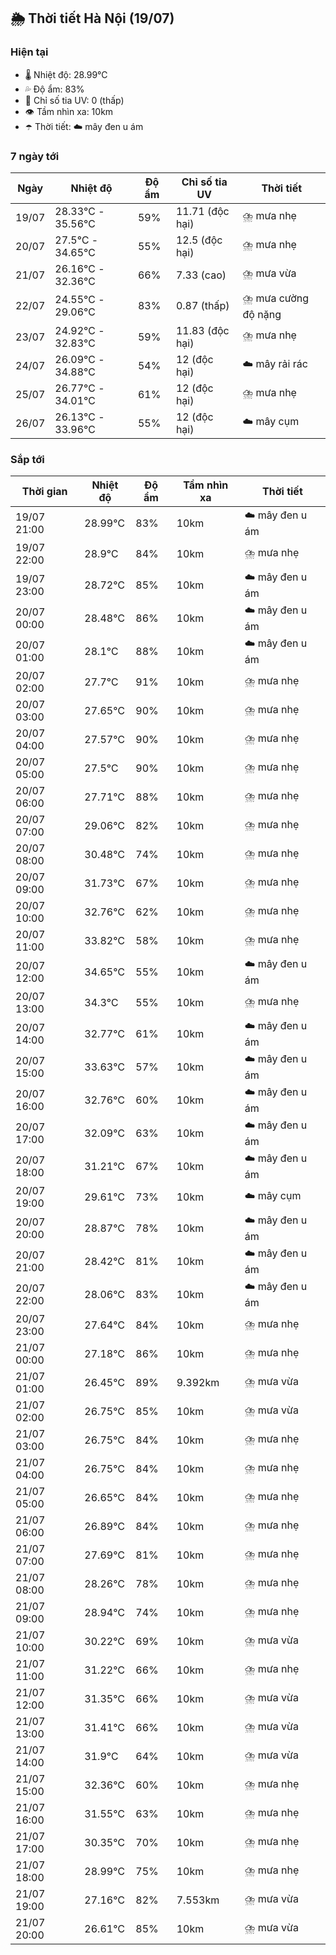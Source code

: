 ## 🌦️ Thời tiết Hà Nội (19/07)

### Hiện tại

- 🌡️ Nhiệt độ: 28.99℃
- 💦 Độ ẩm: 83%
- 🌟 Chỉ số tia UV: 0 (thấp)
- 👁️ Tầm nhìn xa: 10km
- ☂️ Thời tiết: ☁️ mây đen u ám

### 7 ngày tới

| Ngày | Nhiệt độ | Độ ẩm | Chỉ số tia UV | Thời tiết |
| --- | --- | --- | --- | --- |
| 19/07 | 28.33℃ - 35.56℃ | 59% | 11.71 (độc hại) | ⛈️ mưa nhẹ |
| 20/07 | 27.5℃ - 34.65℃ | 55% | 12.5 (độc hại) | ⛈️ mưa nhẹ |
| 21/07 | 26.16℃ - 32.36℃ | 66% | 7.33 (cao) | ⛈️ mưa vừa |
| 22/07 | 24.55℃ - 29.06℃ | 83% | 0.87 (thấp) | ⛈️ mưa cường độ nặng |
| 23/07 | 24.92℃ - 32.83℃ | 59% | 11.83 (độc hại) | ⛈️ mưa nhẹ |
| 24/07 | 26.09℃ - 34.88℃ | 54% | 12 (độc hại) | ☁️ mây rải rác |
| 25/07 | 26.77℃ - 34.01℃ | 61% | 12 (độc hại) | ⛈️ mưa nhẹ |
| 26/07 | 26.13℃ - 33.96℃ | 55% | 12 (độc hại) | ☁️ mây cụm |

### Sắp tới

| Thời gian | Nhiệt độ | Độ ẩm | Tầm nhìn xa | Thời tiết |
| --- | --- | --- | --- | --- |
| 19/07 21:00 | 28.99℃ | 83% | 10km | ☁️ mây đen u ám |
| 19/07 22:00 | 28.9℃ | 84% | 10km | ⛈️ mưa nhẹ |
| 19/07 23:00 | 28.72℃ | 85% | 10km | ☁️ mây đen u ám |
| 20/07 00:00 | 28.48℃ | 86% | 10km | ☁️ mây đen u ám |
| 20/07 01:00 | 28.1℃ | 88% | 10km | ☁️ mây đen u ám |
| 20/07 02:00 | 27.7℃ | 91% | 10km | ⛈️ mưa nhẹ |
| 20/07 03:00 | 27.65℃ | 90% | 10km | ⛈️ mưa nhẹ |
| 20/07 04:00 | 27.57℃ | 90% | 10km | ⛈️ mưa nhẹ |
| 20/07 05:00 | 27.5℃ | 90% | 10km | ⛈️ mưa nhẹ |
| 20/07 06:00 | 27.71℃ | 88% | 10km | ⛈️ mưa nhẹ |
| 20/07 07:00 | 29.06℃ | 82% | 10km | ⛈️ mưa nhẹ |
| 20/07 08:00 | 30.48℃ | 74% | 10km | ⛈️ mưa nhẹ |
| 20/07 09:00 | 31.73℃ | 67% | 10km | ⛈️ mưa nhẹ |
| 20/07 10:00 | 32.76℃ | 62% | 10km | ⛈️ mưa nhẹ |
| 20/07 11:00 | 33.82℃ | 58% | 10km | ⛈️ mưa nhẹ |
| 20/07 12:00 | 34.65℃ | 55% | 10km | ☁️ mây đen u ám |
| 20/07 13:00 | 34.3℃ | 55% | 10km | ⛈️ mưa nhẹ |
| 20/07 14:00 | 32.77℃ | 61% | 10km | ☁️ mây đen u ám |
| 20/07 15:00 | 33.63℃ | 57% | 10km | ☁️ mây đen u ám |
| 20/07 16:00 | 32.76℃ | 60% | 10km | ☁️ mây đen u ám |
| 20/07 17:00 | 32.09℃ | 63% | 10km | ☁️ mây đen u ám |
| 20/07 18:00 | 31.21℃ | 67% | 10km | ☁️ mây đen u ám |
| 20/07 19:00 | 29.61℃ | 73% | 10km | ☁️ mây cụm |
| 20/07 20:00 | 28.87℃ | 78% | 10km | ☁️ mây đen u ám |
| 20/07 21:00 | 28.42℃ | 81% | 10km | ☁️ mây đen u ám |
| 20/07 22:00 | 28.06℃ | 83% | 10km | ☁️ mây đen u ám |
| 20/07 23:00 | 27.64℃ | 84% | 10km | ⛈️ mưa nhẹ |
| 21/07 00:00 | 27.18℃ | 86% | 10km | ⛈️ mưa nhẹ |
| 21/07 01:00 | 26.45℃ | 89% | 9.392km | ⛈️ mưa vừa |
| 21/07 02:00 | 26.75℃ | 85% | 10km | ⛈️ mưa vừa |
| 21/07 03:00 | 26.75℃ | 84% | 10km | ⛈️ mưa nhẹ |
| 21/07 04:00 | 26.75℃ | 84% | 10km | ⛈️ mưa nhẹ |
| 21/07 05:00 | 26.65℃ | 84% | 10km | ⛈️ mưa nhẹ |
| 21/07 06:00 | 26.89℃ | 84% | 10km | ⛈️ mưa nhẹ |
| 21/07 07:00 | 27.69℃ | 81% | 10km | ⛈️ mưa nhẹ |
| 21/07 08:00 | 28.26℃ | 78% | 10km | ⛈️ mưa nhẹ |
| 21/07 09:00 | 28.94℃ | 74% | 10km | ⛈️ mưa nhẹ |
| 21/07 10:00 | 30.22℃ | 69% | 10km | ⛈️ mưa vừa |
| 21/07 11:00 | 31.22℃ | 66% | 10km | ⛈️ mưa nhẹ |
| 21/07 12:00 | 31.35℃ | 66% | 10km | ⛈️ mưa vừa |
| 21/07 13:00 | 31.41℃ | 66% | 10km | ⛈️ mưa vừa |
| 21/07 14:00 | 31.9℃ | 64% | 10km | ⛈️ mưa vừa |
| 21/07 15:00 | 32.36℃ | 60% | 10km | ⛈️ mưa nhẹ |
| 21/07 16:00 | 31.55℃ | 63% | 10km | ⛈️ mưa nhẹ |
| 21/07 17:00 | 30.35℃ | 70% | 10km | ⛈️ mưa nhẹ |
| 21/07 18:00 | 28.99℃ | 75% | 10km | ⛈️ mưa nhẹ |
| 21/07 19:00 | 27.16℃ | 82% | 7.553km | ⛈️ mưa vừa |
| 21/07 20:00 | 26.61℃ | 85% | 10km | ⛈️ mưa vừa |
